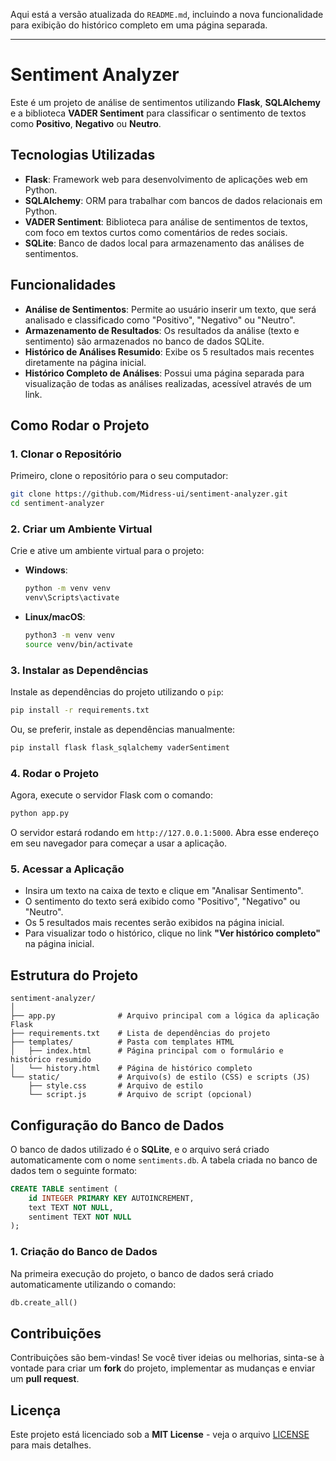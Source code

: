 Aqui está a versão atualizada do `README.md`, incluindo a nova funcionalidade para exibição do histórico completo em uma página separada.

---

# Sentiment Analyzer

Este é um projeto de análise de sentimentos utilizando **Flask**, **SQLAlchemy** e a biblioteca **VADER Sentiment** para classificar o sentimento de textos como **Positivo**, **Negativo** ou **Neutro**.

## Tecnologias Utilizadas

- **Flask**: Framework web para desenvolvimento de aplicações web em Python.
- **SQLAlchemy**: ORM para trabalhar com bancos de dados relacionais em Python.
- **VADER Sentiment**: Biblioteca para análise de sentimentos de textos, com foco em textos curtos como comentários de redes sociais.
- **SQLite**: Banco de dados local para armazenamento das análises de sentimentos.

## Funcionalidades

- **Análise de Sentimentos**: Permite ao usuário inserir um texto, que será analisado e classificado como "Positivo", "Negativo" ou "Neutro".
- **Armazenamento de Resultados**: Os resultados da análise (texto e sentimento) são armazenados no banco de dados SQLite.
- **Histórico de Análises Resumido**: Exibe os 5 resultados mais recentes diretamente na página inicial.
- **Histórico Completo de Análises**: Possui uma página separada para visualização de todas as análises realizadas, acessível através de um link.

## Como Rodar o Projeto

### 1. Clonar o Repositório

Primeiro, clone o repositório para o seu computador:

```bash
git clone https://github.com/Midress-ui/sentiment-analyzer.git
cd sentiment-analyzer
```

### 2. Criar um Ambiente Virtual

Crie e ative um ambiente virtual para o projeto:

- **Windows**:

  ```bash
  python -m venv venv
  venv\Scripts\activate
  ```

- **Linux/macOS**:

  ```bash
  python3 -m venv venv
  source venv/bin/activate
  ```

### 3. Instalar as Dependências

Instale as dependências do projeto utilizando o `pip`:

```bash
pip install -r requirements.txt
```

Ou, se preferir, instale as dependências manualmente:

```bash
pip install flask flask_sqlalchemy vaderSentiment
```

### 4. Rodar o Projeto

Agora, execute o servidor Flask com o comando:

```bash
python app.py
```

O servidor estará rodando em `http://127.0.0.1:5000`. Abra esse endereço em seu navegador para começar a usar a aplicação.

### 5. Acessar a Aplicação

- Insira um texto na caixa de texto e clique em "Analisar Sentimento".
- O sentimento do texto será exibido como "Positivo", "Negativo" ou "Neutro".
- Os 5 resultados mais recentes serão exibidos na página inicial.
- Para visualizar todo o histórico, clique no link **"Ver histórico completo"** na página inicial.

## Estrutura do Projeto

```
sentiment-analyzer/
│
├── app.py              # Arquivo principal com a lógica da aplicação Flask
├── requirements.txt    # Lista de dependências do projeto
├── templates/          # Pasta com templates HTML
│   ├── index.html      # Página principal com o formulário e histórico resumido
│   └── history.html    # Página de histórico completo
└── static/             # Arquivo(s) de estilo (CSS) e scripts (JS)
    ├── style.css       # Arquivo de estilo
    └── script.js       # Arquivo de script (opcional)
```

## Configuração do Banco de Dados

O banco de dados utilizado é o **SQLite**, e o arquivo será criado automaticamente com o nome `sentiments.db`. A tabela criada no banco de dados tem o seguinte formato:

```sql
CREATE TABLE sentiment (
    id INTEGER PRIMARY KEY AUTOINCREMENT,
    text TEXT NOT NULL,
    sentiment TEXT NOT NULL
);
```

### 1. Criação do Banco de Dados

Na primeira execução do projeto, o banco de dados será criado automaticamente utilizando o comando:

```python
db.create_all()
```

## Contribuições

Contribuições são bem-vindas! Se você tiver ideias ou melhorias, sinta-se à vontade para criar um **fork** do projeto, implementar as mudanças e enviar um **pull request**.

## Licença

Este projeto está licenciado sob a **MIT License** - veja o arquivo [LICENSE](LICENSE) para mais detalhes.
